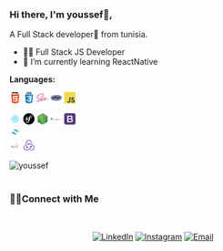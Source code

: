 
### Hi there, I'm youssef👦,
A Full Stack developer🎯 from tunisia.

- 👨‍💻 Full Stack JS Developer 
- 🌱 I’m currently learning  ReactNative



**Languages:**  

<code><img height="20" src="https://raw.githubusercontent.com/github/explore/80688e429a7d4ef2fca1e82350fe8e3517d3494d/topics/html/html.png"></code>
<code><img height="20" src="https://raw.githubusercontent.com/github/explore/80688e429a7d4ef2fca1e82350fe8e3517d3494d/topics/css/css.png"></code>
<code><img height="20" src="https://raw.githubusercontent.com/github/explore/80688e429a7d4ef2fca1e82350fe8e3517d3494d/topics/sass/sass.png"></code>
<code><img height="20" src="https://raw.githubusercontent.com/github/explore/80688e429a7d4ef2fca1e82350fe8e3517d3494d/topics/php/php.png"></code>
<code><img height="20" src="https://raw.githubusercontent.com/github/explore/80688e429a7d4ef2fca1e82350fe8e3517d3494d/topics/javascript/javascript.png"></code>

<code><img height="20" src="https://raw.githubusercontent.com/github/explore/80688e429a7d4ef2fca1e82350fe8e3517d3494d/topics/react/react.png"></code>
<code><img height="20" src="https://raw.githubusercontent.com/github/explore/80688e429a7d4ef2fca1e82350fe8e3517d3494d/topics/symfony/symfony.png"></code>
<code><img height="20" src="https://raw.githubusercontent.com/github/explore/80688e429a7d4ef2fca1e82350fe8e3517d3494d/topics/nodejs/nodejs.png"></code>
<code><img height="20" src="https://raw.githubusercontent.com/github/explore/80688e429a7d4ef2fca1e82350fe8e3517d3494d/topics/mongodb/mongodb.png"></code>
<code><img height="20" src="https://raw.githubusercontent.com/github/explore/80688e429a7d4ef2fca1e82350fe8e3517d3494d/topics/bootstrap/bootstrap.png"></code>
<code>
<img height="20" src="https://raw.githubusercontent.com/github/explore/80688e429a7d4ef2fca1e82350fe8e3517d3494d/topics/tailwind/tailwind.png"></code>
<code>
<img height="20" src="https://raw.githubusercontent.com/github/explore/80688e429a7d4ef2fca1e82350fe8e3517d3494d/topics/mysql/mysql.png"></code>
<code><img height="20" src="https://raw.githubusercontent.com/github/explore/80688e429a7d4ef2fca1e82350fe8e3517d3494d/topics/redux/redux.png"></code>
<br/>
<p><img align="left" src="https://github-readme-stats.vercel.app/api/top-langs?username=Youssef-BS&show_icons=true&locale=en&layout=compact" alt="youssef" /></p>
<br />
<br />


<h3> 🤝🏻Connect with Me </h3>
<br />

<p align="center">
<a href="https://www.linkedin.com/in/youssef-ben-said-13051122b/"><img alt="LinkedIn" src="https://img.shields.io/badge/LinkedIn-youssef%20ben said-blue?style=flat-square&logo=linkedin"></a>
<a href="https://www.instagram.com/youssef_ben_said__"><img alt="Instagram" src="https://img.shields.io/badge/Instagram-youssef_ben_said__-blue?style=flat-square&logo=instagram"></a>
<a href="mailto:youssefbensaid827@gmail.com"><img alt="Email" src="https://img.shields.io/badge/Email-youssefbensaid827@gmail.com-blue?style=flat-square&logo=gmail"></a>
